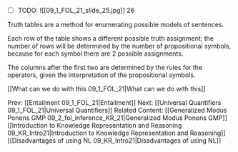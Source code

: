 ﻿- [ ] TODO:
![[09_1_FOL_21_slide_25.jpg]]
26


Truth tables are a method for enumerating possible models of sentences.

Each row of the table shows a different possible truth assignment; the number of rows will be determined by the number of propositional symbols, because for each symbol there are 2 possible assignments.

The columns after the first two are determined by the rules for the operators, given the interpretation of the propositional symbols.


[[What can we do with this 09_1_FOL_21|What can we do with this]]

Prev: [[Entailment 09_1_FOL_21|Entailment]]
Next: [[Universal Quantifiers 09_1_FOL_21|Universal Quantifiers]]
Related Content:
[[Generalized Modus Ponens GMP 09_2_fol_inference_KR_21|Generalized Modus Ponens GMP]]
[[Introduction to Knowledge Representation and Reasoning 09_KR_Intro21|Introduction to Knowledge Representation and Reasoning]]
[[Disadvantages of using NL 09_KR_Intro21|Disadvantages of using NL]]